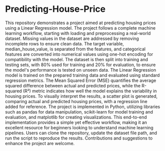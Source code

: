 # Predicting-House-Price
This repository demonstrates a project aimed at predicting housing prices using a Linear Regression model. The project follows a complete machine learning workflow, starting with loading and preprocessing a real-world dataset. Missing values in the dataset are addressed by removing incomplete rows to ensure clean data. The target variable, median_house_value, is separated from the features, and categorical features are converted into numerical values using one-hot encoding for compatibility with the model. The dataset is then split into training and testing sets, with 80% used for training and 20% for evaluation, to ensure the model's performance is tested on unseen data.
The Linear Regression model is trained on the prepared training data and evaluated using standard regression metrics. The Mean Squared Error (MSE) quantifies the average squared difference between actual and predicted prices, while the R-squared (R²) metric indicates how well the model explains the variability in housing prices. To visually interpret the results, a scatter plot is generated, comparing actual and predicted housing prices, with a regression line added for reference.
The project is implemented in Python, utilizing libraries such as pandas for data manipulation, scikit-learn for model training and evaluation, and matplotlib for creating visualizations. This end-to-end implementation provides a simple yet effective workflow, making it an excellent resource for beginners looking to understand machine learning pipelines. Users can clone the repository, update the dataset file path, and run the script to reproduce the results. Contributions and suggestions to enhance the project are welcome.

